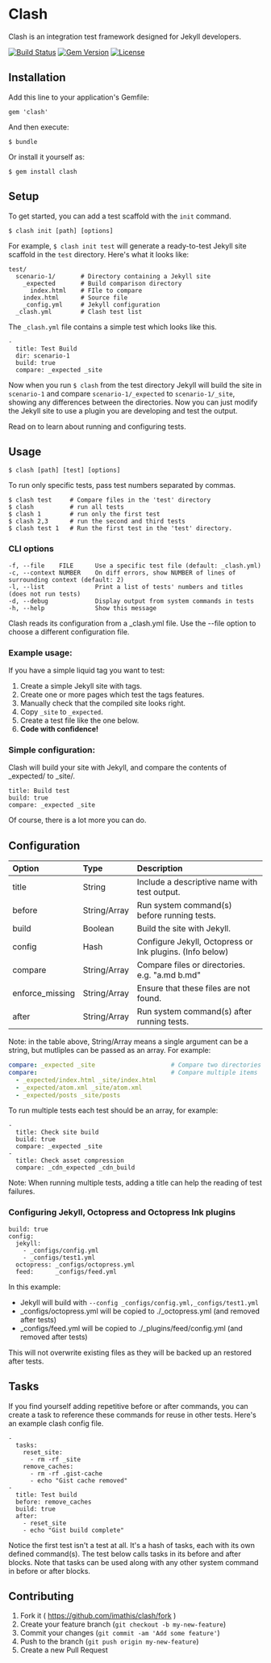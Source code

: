 # Clash

Clash is an integration test framework designed for Jekyll developers.

[![Build Status](https://travis-ci.org/imathis/clash.svg)](https://travis-ci.org/imathis/clash)
[![Gem Version](http://img.shields.io/gem/v/clash.svg)](https://rubygems.org/gems/clash)
[![License](http://img.shields.io/:license-mit-blue.svg)](http://imathis.mit-license.org)

## Installation

Add this line to your application's Gemfile:

    gem 'clash'

And then execute:

    $ bundle

Or install it yourself as:

    $ gem install clash

## Setup

To get started, you can add a test scaffold with the `init` command.

```
$ clash init [path] [options]
```

For example, `$ clash init test` will generate a ready-to-test Jekyll site scaffold in the `test` directory. Here's what it
looks like:

```
test/
  scenario-1/       # Directory containing a Jekyll site 
    _expected       # Build comparison directory
      index.html    # FIle to compare
    index.html      # Source file
    _config.yml     # Jekyll configuration
  _clash.yml        # Clash test list
```

The `_clash.yml` file contains a simple test which looks like this.

```
- 
  title: Test Build
  dir: scenario-1
  build: true
  compare: _expected _site
```

Now when you run `$ clash` from the test directory Jekyll will build the site in `scenario-1` and compare
`scenario-1/_expected` to `scenario-1/_site`, showing any differences between the directories. Now you can just modify the
Jekyll site to use a plugin you are developing and test the output.

Read on to learn about running and configuring tests.

## Usage

```
$ clash [path] [test] [options]
```

To run only specific tests, pass test numbers separated by commas.

```
$ clash test     # Compare files in the 'test' directory
$ clash          # run all tests
$ clash 1        # run only the first test
$ clash 2,3      # run the second and third tests
$ clash test 1   # Run the first test in the 'test' directory.
```

### CLI options
  
```
-f, --file    FILE      Use a specific test file (default: _clash.yml)
-c, --context NUMBER    On diff errors, show NUMBER of lines of surrounding context (default: 2)
-l, --list              Print a list of tests' numbers and titles (does not run tests)
-d, --debug             Display output from system commands in tests
-h, --help              Show this message
```

Clash reads its configuration from a _clash.yml file. Use the --file
option to choose a different configuration file.

### Example usage:

If you have a simple liquid tag you want to test:

 1. Create a simple Jekyll site with tags.
 2. Create one or more pages which test the tags features.
 3. Manually check that the compiled site looks right.
 4. Copy `_site` to `_expected`.
 5. Create a test file like the one below.
 6. **Code with confidence!**

### Simple configuration:

Clash will build your site with Jekyll, and compare the contents of _expected/ to _site/.

```
title: Build test
build: true
compare: _expected _site
```

Of course, there is a lot more you can do.

## Configuration

| Option           | Type           | Description                                              |
|:-----------------|:---------------|:---------------------------------------------------------|
| title            | String         | Include a descriptive name with test output.             |
| before           | String/Array   | Run system command(s) before running tests.              |
| build            | Boolean        | Build the site with Jekyll.                              |
| config           | Hash           | Configure Jekyll, Octopress or Ink plugins. (Info below) |
| compare          | String/Array   | Compare files or directories. e.g. "a.md b.md"           |
| enforce_missing  | String/Array   | Ensure that these files are not found.                   |
| after            | String/Array   | Run system command(s) after running tests.               |

Note: in the table above, String/Array means a single argument can be a string, but mutliples
can be passed as an array. For example:

```yaml
compare: _expected _site                     # Compare two directories
compare:                                     # Compare multiple items
  - _expected/index.html _site/index.html
  - _expected/atom.xml _site/atom.xml
  - _expected/posts _site/posts
```

To run multiple tests each test should be an array, for example:

```
-
  title: Check site build
  build: true
  compare: _expected _site
-
  title: Check asset compression
  compare: _cdn_expected _cdn_build
```

Note: When running multiple tests, adding a title can help the reading of test failures.

### Configuring Jekyll, Octopress and Octopress Ink plugins

```
build: true
config:
  jekyll:    
    - _configs/config.yml
    - _configs/test1.yml
  octopress: _configs/octopress.yml
  feed:      _configs/feed.yml
```

In this example:

- Jekyll will build with `--config _configs/config.yml,_configs/test1.yml`
- _configs/octopress.yml will be copied to ./_octopress.yml (and removed after tests)
- _configs/feed.yml will be copied to ./_plugins/feed/config.yml (and removed after tests)

This will not overwrite existing files as they will be backed up an restored after tests.


## Tasks

If you find yourself adding repetitive before or after commands, you can create a task to reference these commands for reuse in other tests. Here's an example clash config file.

```
-
  tasks:
    reset_site: 
      - rm -rf _site
    remove_caches:
      - rm -rf .gist-cache
      - echo "Gist cache removed"
-
  title: Test build
  before: remove_caches
  build: true
  after: 
    - reset_site
    - echo "Gist build complete"
```

Notice the first test isn't a test at all. It's a hash of tasks, each with its own defined command(s). The test below calls tasks in its before and after blocks. Note that tasks can be used along with any other system command in before or after blocks.

## Contributing

1. Fork it ( https://github.com/imathis/clash/fork )
2. Create your feature branch (`git checkout -b my-new-feature`)
3. Commit your changes (`git commit -am 'Add some feature'`)
4. Push to the branch (`git push origin my-new-feature`)
5. Create a new Pull Request
